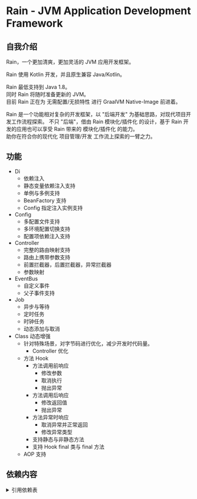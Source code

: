# Rain - JVM Application Development Framework
## 自我介绍
Rain，一个更加清爽，更加灵活的 JVM 应用开发框架。  

Rain 使用 Kotlin 开发，并且原生兼容 Java/Kotlin。  

Rain 最低支持到 Java 1.8。  
同时 Rain 将随时准备更新的 JVM。  
目前 Rain 正在为 无需配置/无损特性 进行 GraalVM Native-Image 前进着。

Rain 是一个功能相对复杂的开发框架，以 "后端开发" 为基础思路，对现代项目开发工作流程探索。
不只 "后端"，借由 Rain 模块化/插件化 的设计，基于 Rain 开发的应用也可以享受 Rain 带来的 模块化/插件化 的能力。  
助你在符合你的现代化 项目管理/开发 工作流上探索的一臂之力。

## 功能

* Di  
  * 依赖注入
  * 静态变量依赖注入支持
  * 单例与多例支持
  * BeanFactory 支持
  * Config 指定注入实例支持
* Config
  * 多配置文件支持
  * 多环境配置切换支持
  * 配置项依赖注入支持
* Controller  
  * 完整的路由映射支持
  * 路由上携带参数支持
  * 前置拦截器，后置拦截器，异常拦截器
  * 参数映射
* EventBus
  * 自定义事件
  * 父子事件支持
* Job
  * 异步与等待
  * 定时任务
  * 时钟任务
  * 动态添加与取消
* Class 动态增强
  * 针对特殊场景，对字节码进行优化，减少开发时代码量。
    * Controller 优化
  * 方法 Hook
    * 方法调用前响应
      * 修改参数
      * 取消执行
      * 抛出异常
    * 方法调用后响应
      * 修改返回值
      * 抛出异常
    * 方法异常时响应
      * 取消异常并正常返回
      * 修改异常类型
    * 支持静态与非静态方法
    * 支持 Hook final 类与 final 方法
  * AOP 支持

## 依赖内容
<details>
  <summary>引用依赖表</summary>

* [Kotlin](https://kotlinlang.org/) ([Apache-2.0 license](https://github.com/JetBrains/kotlin/blob/master/license/LICENSE.txt))
* [Kotlin-stdlib](https://kotlinlang.org/) ([Apache-2.0 license](https://github.com/JetBrains/kotlin/blob/master/license/LICENSE.txt))
* [Kotlin-reflect](https://kotlinlang.org/) ([Apache-2.0 license](https://github.com/JetBrains/kotlin/blob/master/license/LICENSE.txt))
* [kotlinx.coroutines](https://github.com/Kotlin/kotlinx.coroutines) ([Apache-2.0 license](https://github.com/Kotlin/kotlinx.coroutines/blob/master/LICENSE.txt))
* [okhttp3](https://square.github.io/okhttp/) ([Apache-2.0 license](https://github.com/square/okhttp/blob/master/LICENSE.txt))
* [logback](http://logback.qos.ch/) ([Logback LICENSE](https://github.com/qos-ch/logback/blob/master/LICENSE.txt))
* [fastjson2](https://github.com/alibaba/fastjson2) ([Apache-2.0 license](https://github.com/alibaba/fastjson2/blob/main/LICENSE))
* [snakeyaml](https://bitbucket.org/snakeyaml/snakeyaml) ([Apache-2.0 license](https://bitbucket.org/snakeyaml/snakeyaml/src/master/LICENSE.txt))
* [ecj](http://www.eclipse.org/jdt/) ([Eclipse Public License 2.0](https://projects.eclipse.org/projects/eclipse.jdt))
* [ehcache3](https://github.com/ehcache/ehcache3) ([Apache-2.0 license](https://www.ehcache.org/about/license.html))
* [asm](https://asm.ow2.org/) ([License](https://asm.ow2.io/license.html))
* [javax.inject](https://github.com/javax-inject/javax-inject) ([Apache-2.0 license](https://github.com/javax-inject/javax-inject#license))
* [lombok](https://projectlombok.org/) ([license](https://github.com/projectlombok/lombok/blob/master/LICENSE))
</details>
